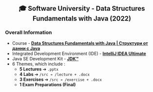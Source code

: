 <h2 align="center">🎓 Software University - Data Structures Fundamentals with Java (2022)</h2>

### Overall Information
* Course - [**Data Structures Fundamentals with Java | Структури от данни с Java**](https://softuni.bg/trainings/3671/data-structures-fundamentals-with-java-february-2022)
* Integrated Development Environment (IDE) - [**IntelliJ IDEA Ultimate**](https://www.jetbrains.com/idea/)
* Java SE Development Kit - [**JDK™**](https://www.oracle.com/java/technologies/downloads/#jdk17-windows)
* 6 Themes, which include :
    * **5 Lectures** ➔ ``.pptx``
    * **4 Labs** ➔ ``/src ➔ /lecture + .docx``
    * **3 Exercises** ➔ ``/src ➔ /exercise + .docx``
    * **1 Exam Preparations (Final)**
